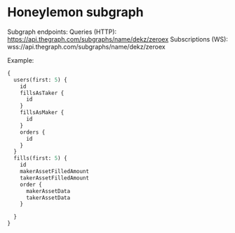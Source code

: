 # Honeylemon subgraph

Subgraph endpoints:
Queries (HTTP):     https://api.thegraph.com/subgraphs/name/dekz/zeroex
Subscriptions (WS): wss://api.thegraph.com/subgraphs/name/dekz/zeroex

Example:

```graphql
{
  users(first: 5) {
    id
    fillsAsTaker {
      id
    }
    fillsAsMaker {
      id
    }
    orders {
      id
    }
  }
  fills(first: 5) {
    id
    makerAssetFilledAmount
    takerAssetFilledAmount
    order {
      makerAssetData
      takerAssetData
    }

  }
}

```
